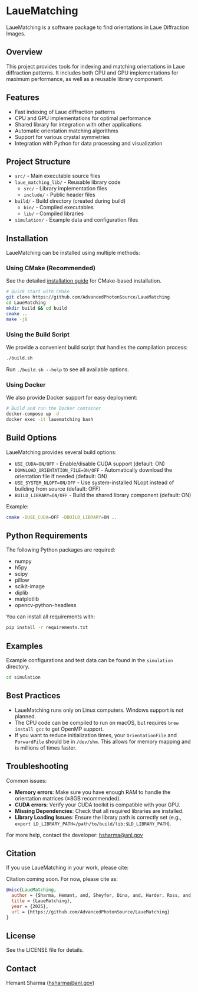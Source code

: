 # LaueMatching

LaueMatching is a software package to find orientations in Laue Diffraction Images.

## Overview

This project provides tools for indexing and matching orientations in Laue diffraction patterns. It includes both CPU and GPU implementations for maximum performance, as well as a reusable library component.

## Features

- Fast indexing of Laue diffraction patterns
- CPU and GPU implementations for optimal performance
- Shared library for integration with other applications
- Automatic orientation matching algorithms
- Support for various crystal symmetries
- Integration with Python for data processing and visualization

## Project Structure

- `src/` - Main executable source files
- `laue_matching_lib/` - Reusable library code
  - `src/` - Library implementation files
  - `include/` - Public header files
- `build/` - Build directory (created during build)
  - `bin/` - Compiled executables
  - `lib/` - Compiled libraries
- `simulation/` - Example data and configuration files

## Installation

LaueMatching can be installed using multiple methods:

### Using CMake (Recommended)

See the detailed [installation guide](INSTALL.md) for CMake-based installation.

```bash
# Quick start with CMake
git clone https://github.com/AdvancedPhotonSource/LaueMatching
cd LaueMatching
mkdir build && cd build
cmake ..
make -j8
```

### Using the Build Script

We provide a convenient build script that handles the compilation process:

```bash
./build.sh
```

Run `./build.sh --help` to see all available options.

### Using Docker

We also provide Docker support for easy deployment:

```bash
# Build and run the Docker container
docker-compose up -d
docker exec -it lauematching bash
```

## Build Options

LaueMatching provides several build options:

- `USE_CUDA=ON/OFF` - Enable/disable CUDA support (default: ON)
- `DOWNLOAD_ORIENTATION_FILE=ON/OFF` - Automatically download the orientation file if needed (default: ON)
- `USE_SYSTEM_NLOPT=ON/OFF` - Use system-installed NLopt instead of building from source (default: OFF)
- `BUILD_LIBRARY=ON/OFF` - Build the shared library component (default: ON)

Example:
```bash
cmake -DUSE_CUDA=OFF -DBUILD_LIBRARY=ON ..
```

## Python Requirements

The following Python packages are required:

- numpy
- h5py
- scipy
- pillow
- scikit-image
- diplib
- matplotlib
- opencv-python-headless

You can install all requirements with:

```bash
pip install -r requirements.txt
```

## Examples

Example configurations and test data can be found in the `simulation` directory.

```bash
cd simulation
```

## Best Practices

- LaueMatching runs only on Linux computers. Windows support is not planned.
- The CPU code can be compiled to run on macOS, but requires `brew install gcc` to get OpenMP support.
- If you want to reduce initialization times, your `OrientationFile` and `ForwardFile` should be in `/dev/shm`. This allows for memory mapping and is millions of times faster.

## Troubleshooting

Common issues:

- **Memory errors**: Make sure you have enough RAM to handle the orientation matrices (≥8GB recommended).
- **CUDA errors**: Verify your CUDA toolkit is compatible with your GPU.
- **Missing Dependencies**: Check that all required libraries are installed.
- **Library Loading Issues**: Ensure the library path is correctly set (e.g., `export LD_LIBRARY_PATH=/path/to/build/lib:$LD_LIBRARY_PATH`).

For more help, contact the developer: hsharma@anl.gov

## Citation

If you use LaueMatching in your work, please cite:

Citation coming soon. For now, please cite as:

```bibtex
@misc{LaueMatching,
  author = {Sharma, Hemant, and, Sheyfer, Dina, and, Harder, Ross, and, Tischler, Jonathan Z.},
  title = {LaueMatching},
  year = {2025},
  url = {https://github.com/AdvancedPhotonSource/LaueMatching}
}
```

## License

See the LICENSE file for details.

## Contact

Hemant Sharma (hsharma@anl.gov)